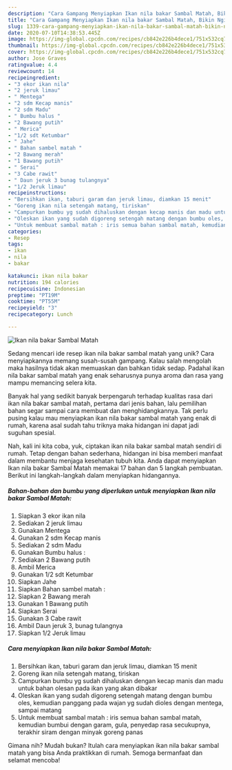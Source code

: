 ```yaml
---
description: "Cara Gampang Menyiapkan Ikan nila bakar Sambal Matah, Bikin Ngiler"
title: "Cara Gampang Menyiapkan Ikan nila bakar Sambal Matah, Bikin Ngiler"
slug: 1339-cara-gampang-menyiapkan-ikan-nila-bakar-sambal-matah-bikin-ngiler
date: 2020-07-10T14:38:53.445Z
image: https://img-global.cpcdn.com/recipes/cb842e226b4dece1/751x532cq70/ikan-nila-bakar-sambal-matah-foto-resep-utama.jpg
thumbnail: https://img-global.cpcdn.com/recipes/cb842e226b4dece1/751x532cq70/ikan-nila-bakar-sambal-matah-foto-resep-utama.jpg
cover: https://img-global.cpcdn.com/recipes/cb842e226b4dece1/751x532cq70/ikan-nila-bakar-sambal-matah-foto-resep-utama.jpg
author: Jose Graves
ratingvalue: 4.4
reviewcount: 14
recipeingredient:
- "3 ekor ikan nila"
- "2 jeruk limau"
- " Mentega"
- "2 sdm Kecap manis"
- "2 sdm Madu"
- " Bumbu halus "
- "2 Bawang putih"
- " Merica"
- "1/2 sdt Ketumbar"
- " Jahe"
- " Bahan sambel matah "
- "2 Bawang merah"
- "1 Bawang putih"
- " Serai"
- "3 Cabe rawit"
- " Daun jeruk 3 bunag tulangnya"
- "1/2 Jeruk limau"
recipeinstructions:
- "Bersihkan ikan, taburi garam dan jeruk limau, diamkan 15 menit"
- "Goreng ikan nila setengah matang, tiriskan"
- "Campurkan bumbu yg sudah dihaluskan dengan kecap manis dan madu untuk bahan olesan pada ikan yang akan dibakar"
- "Oleskan ikan yang sudah digoreng setengah matang dengan bumbu oles, kemudian panggang pada wajan yg sudah dioles dengan mentega, sampai matang"
- "Untuk membuat sambal matah : iris semua bahan sambal matah, kemudian bumbui dengan garam, gula, penyedap rasa secukupnya, terakhir siram dengan minyak goreng panas"
categories:
- Resep
tags:
- ikan
- nila
- bakar

katakunci: ikan nila bakar 
nutrition: 194 calories
recipecuisine: Indonesian
preptime: "PT19M"
cooktime: "PT55M"
recipeyield: "3"
recipecategory: Lunch

---
```



![Ikan nila bakar Sambal Matah](https://img-global.cpcdn.com/recipes/cb842e226b4dece1/751x532cq70/ikan-nila-bakar-sambal-matah-foto-resep-utama.jpg)

Sedang mencari ide resep ikan nila bakar sambal matah yang unik? Cara menyiapkannya memang susah-susah gampang. Kalau salah mengolah maka hasilnya tidak akan memuaskan dan bahkan tidak sedap. Padahal ikan nila bakar sambal matah yang enak seharusnya punya aroma dan rasa yang mampu memancing selera kita.



Banyak hal yang sedikit banyak berpengaruh terhadap kualitas rasa dari ikan nila bakar sambal matah, pertama dari jenis bahan, lalu pemilihan bahan segar sampai cara membuat dan menghidangkannya. Tak perlu pusing kalau mau menyiapkan ikan nila bakar sambal matah yang enak di rumah, karena asal sudah tahu triknya maka hidangan ini dapat jadi suguhan spesial.


Nah, kali ini kita coba, yuk, ciptakan ikan nila bakar sambal matah sendiri di rumah. Tetap dengan bahan sederhana, hidangan ini bisa memberi manfaat dalam membantu menjaga kesehatan tubuh kita. Anda dapat menyiapkan Ikan nila bakar Sambal Matah memakai 17 bahan dan 5 langkah pembuatan. Berikut ini langkah-langkah dalam menyiapkan hidangannya.

<!--inarticleads1-->

##### Bahan-bahan dan bumbu yang diperlukan untuk menyiapkan Ikan nila bakar Sambal Matah:

1. Siapkan 3 ekor ikan nila
1. Sediakan 2 jeruk limau
1. Gunakan  Mentega
1. Gunakan 2 sdm Kecap manis
1. Sediakan 2 sdm Madu
1. Gunakan  Bumbu halus :
1. Sediakan 2 Bawang putih
1. Ambil  Merica
1. Gunakan 1/2 sdt Ketumbar
1. Siapkan  Jahe
1. Siapkan  Bahan sambel matah :
1. Siapkan 2 Bawang merah
1. Gunakan 1 Bawang putih
1. Siapkan  Serai
1. Gunakan 3 Cabe rawit
1. Ambil  Daun jeruk 3, bunag tulangnya
1. Siapkan 1/2 Jeruk limau




<!--inarticleads2-->

##### Cara menyiapkan Ikan nila bakar Sambal Matah:

1. Bersihkan ikan, taburi garam dan jeruk limau, diamkan 15 menit
1. Goreng ikan nila setengah matang, tiriskan
1. Campurkan bumbu yg sudah dihaluskan dengan kecap manis dan madu untuk bahan olesan pada ikan yang akan dibakar
1. Oleskan ikan yang sudah digoreng setengah matang dengan bumbu oles, kemudian panggang pada wajan yg sudah dioles dengan mentega, sampai matang
1. Untuk membuat sambal matah : iris semua bahan sambal matah, kemudian bumbui dengan garam, gula, penyedap rasa secukupnya, terakhir siram dengan minyak goreng panas




Gimana nih? Mudah bukan? Itulah cara menyiapkan ikan nila bakar sambal matah yang bisa Anda praktikkan di rumah. Semoga bermanfaat dan selamat mencoba!

